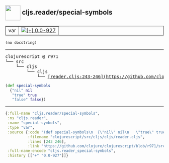 ## <img width="48px" valign="middle" src="http://i.imgur.com/Hi20huC.png"> cljs.reader/special-symbols

 <table border="1">
<tr>
<td>var</td>
<td><a href="https://github.com/cljsinfo/api-refs/tree/0.0-927"><img valign="middle" alt="[+] 0.0-927" src="https://img.shields.io/badge/+-0.0--927-lightgrey.svg"></a> </td>
</tr>
</table>

 <samp>
</samp>

```
(no docstring)
```

---

 <pre>
clojurescript @ r971
└── src
    └── cljs
        └── cljs
            └── <ins>[reader.cljs:243-246](https://github.com/clojure/clojurescript/blob/r971/src/cljs/cljs/reader.cljs#L243-L246)</ins>
</pre>

```clj
(def special-symbols
  {"nil" nil
   "true" true
   "false" false})
```


---

```clj
{:full-name "cljs.reader/special-symbols",
 :ns "cljs.reader",
 :name "special-symbols",
 :type "var",
 :source {:code "(def special-symbols\n  {\"nil\" nil\n   \"true\" true\n   \"false\" false})",
          :filename "clojurescript/src/cljs/cljs/reader.cljs",
          :lines [243 246],
          :link "https://github.com/clojure/clojurescript/blob/r971/src/cljs/cljs/reader.cljs#L243-L246"},
 :full-name-encode "cljs.reader_special-symbols",
 :history [["+" "0.0-927"]]}

```
